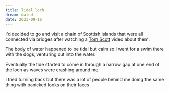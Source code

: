 ```yaml
---
title: Tidal loch
dream: dated
date: 2023-09-16
---
```


I'd decided to go and visit a chain of Scottish islands that were all connected via bridges after watching a [Tom Scott](https://www.youtube.com/@TomScottGo) video about them.

The body of water happened to be tidal but calm so I went for a swim there with the dogs, venturing out into the water.

Eventually the tide started to come in through a narrow gap at one end of the loch as waves were crashing around me.

I tried turning back but there was a lot of people behind me doing the same thing with panicked looks on their faces
